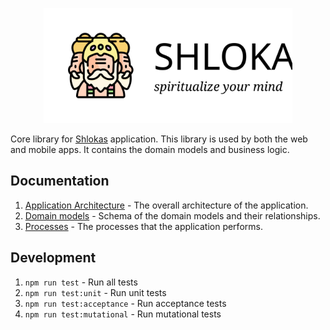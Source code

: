 <p align="center">
    <img src="docs/logo.svg" height="184px"/>
</p>

Core library for [Shlokas](https://github.com/akdasa-studios/shlokas) application. This library is used by both the web and mobile apps. It contains the domain models and business logic.

## Documentation
1. [Application Architecture](docs/app.md) - The overall architecture of the application.
2. [Domain models](docs/models.md) - Schema of the domain models and their relationships.
3. [Processes](docs/flow.md) - The processes that the application performs.

## Development
1. `npm run test` - Run all tests
2. `npm run test:unit` - Run unit tests
3. `npm run test:acceptance` - Run acceptance tests
4. `npm run test:mutational` - Run mutational tests
